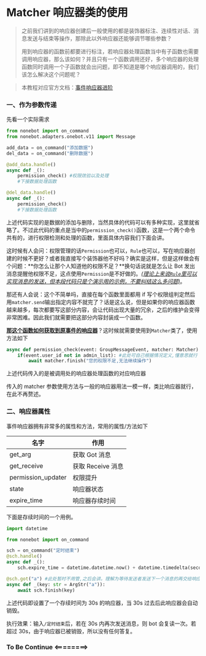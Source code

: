 # Matcher 响应器类的使用

> 之前我们讲到的响应器创建后一般使用的都是装饰器标注、连续性对话、消息发送与结束等操作，那除此以外响应器还能够调节哪些参数？
>
> 用到响应器的函数前都要进行标注，若响应器处理函数当中有子函数也需要调用响应器，那么该如何？并且只有一个函数调用还好，多个响应器的处理函数同时调用一个子函数就会出问题，即不知道是哪个响应器调用的，我们该怎么解决这个问题呢？

> 本教程对应官方文档：[事件响应器进阶](https://v2.nonebot.dev/docs/advanced/matcher)

### 一、作为参数传递

先看一个实际需求

```python
from nonebot import on_command
from nonebot.adapters.onebot.v11 import Message

add_data = on_command("添加数据")
del_data = on_command("删除数据")

@add_data.handle()
async def _():
    permission_check() #权限效验以及处理
    #下接数据处理函数

@del_data.handle()
async def _():
    permission_check()
    #下接数据处理函数
```

上述代码实现的是数据的添加与删除，当然具体的代码可以有多种实现，这里就省略了。不过此代码的重点是当中的`permission_check()`函数，这是一个两个命令共有的，进行权限检测和处理的函数，里面具体内容我们下面会讲。

这时候有人会问：权限管理的话`Permission`也可以，`Rule`也可以，写在响应器创建的时候不更好？或者我直接写个装饰器他不好吗？确实是这样，但是这样做会有个问题：**你怎么让那个人知道他的权限不足？**换句话说就是怎么让 Bot 发出消息提醒他权限不足，这点使用`Permission`是不好做的。<u>_(理论上来说`Rule`里可以实现消息的发送，但本段代码只是个演示用的示例，不要纠结这么多问题)_</u>。

那还有人会说：这个不简单吗，直接在每个函数里面都用 if 写个权限组判定然后用`matcher.send`输出指定内容不就完了？话是这么说，但是如果你的响应器函数越来越多，每次都要写这部分内容，会让代码出现大量的冗余，之后的维护会变得非常困难。因此我们就需要把这部分内容封装成一个函数。

**<u>那这个函数如何获取到原事件的响应器</u>**？这时候就需要使用到`Matcher`类了，使用方法如下

```python
async def permission_check(event: GroupMessageEvent, matcher: Matcher):
    if(event.user_id not in admin_list): #此处可自己根据情况定义,懂意思就行
        await matcher.finish("您的权限不足,无法继续操作")
```

上述代码传入的是被调用处的响应器处理函数的对应响应器

传入的 matcher 参数使用方法与一般的响应器用法一模一样，类比响应器就行，在此不再赘述。

### 二、响应器属性

事件响应器拥有非常多的属性和方法，常用的属性/方法如下

| 名字               | 作用              |
| ------------------ | ----------------- |
| get_arg            | 获取 Got 消息     |
| get_receive        | 获取 Receive 消息 |
| permission_updater | 权限提升          |
| state              | 响应器状态        |
| expire_time        | 响应器存续时间    |

下面是存续时间的一个用例。

```python
import datetime

from nonebot import on_command

sch = on_command("定时结束")
@sch.handle()
async def _():
    sch.expire_time = datetime.datetime.now() + datetime.timedelta(seconds=100)

@sch.got("a") #此处暂时不用管,之后会讲。理解为等待发送者发送下一个消息的再交给响应器处理的字段就行，用以进行连续性对话。
async def _(key: str = ArgStr("a")):
    await sch.finish(key)
```

上述代码即设置了一个存续时间为 30s 的响应器，当 30s 过去后此响应器会自动销毁。

执行效果：输入`/定时结束`后，若在 30s 内再次发送消息，则 bot 会复读一次。若超过 30s，由于响应器已被销毁，所以没有任何答复。

### To Be Continue <========>
